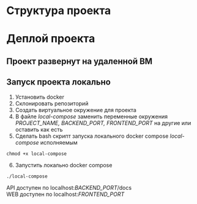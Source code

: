 # Структура проекта
# Деплой проекта
## Проект развернут на удаленной ВМ
## Запуск проекта локально
1. Установить docker
2. Склонировать репозиторий
3. Создать виртуальное окружение для проекта
4. В файле _local-compose_ заменить переменные окружения _PROJECT_NAME, BACKEND_PORT, FRONTEND_PORT_ на другие или оставить как есть
5. Сделать bash скрипт запуска локального docker compose _local-compose_ исполняемым
```commandline
chmod +x local-compose
```
6. Запустить локально docker compose
```commandline
./local-compose
```
API доступен по localhost:_BACKEND_PORT_/docs  
WEB доступен  по localhost:_FRONTEND_PORT_


